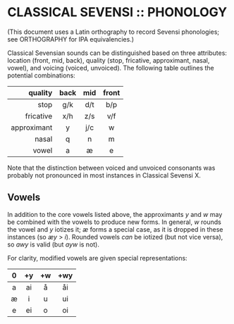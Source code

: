 #  CLASSICAL SEVENSI :: PHONOLOGY  #

(This document uses a Latin orthography to record Sevensi phonologies; see ORTHOGRAPHY for IPA equivalencies.)

Classical Sevensian sounds can be distinguished based on three attributes: location (front, mid, back), quality (stop, fricative, approximant, nasal, vowel), and voicing (voiced, unvoiced).
The following table outlines the potential combinations:

|     quality | back  |  mid  | front |
| ----------: | :---: | :---: | :---: |
|        stop |  g/k  |  d/t  |  b/p  |
|   fricative |  x/h  |  z/s  |  v/f  |
| approximant |   y   |  j/c  |   w   |
|       nasal |   q   |   n   |   m   |
|       vowel |   a   |   æ   |   e   |

Note that the distinction between voiced and unvoiced consonants was probably not pronounced in most instances in Classical Sevensi X.

##  Vowels  ##

In addition to the core vowels listed above, the approximants *y* and *w* may be combined with the vowels to produce new forms.
In general, *w* rounds the vowel and *y* iotizes it; *æ* forms a special case, as it is dropped in these instances (so *æy* > *i*).
Rounded vowels *can* be iotized (but not vice versa), so *awy* is valid (but *ayw* is not).

For clarity, modified vowels are given special representations:

|  0  | +y  | +w  | +wy |
| :-: | :-: | :-: | :-: |
|  a  |  ai |  å  |  åi |
|  æ  |  i  |  u  |  ui |
|  e  |  ei |  o  |  oi |
